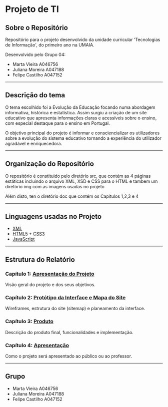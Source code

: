 # Projeto de TI

## Sobre o Repositório

Repositório para o projeto desenvolvido da unidade curricular 'Tecnologias de Informação', do primeiro ano na UMAIA.

Desenvolvido pelo Grupo 04:

- Marta Vieira  A046756
- Juliana Moreira  A047188
- Felipe Castilho  A047152 

---

## Descrição do tema

O tema escolhido foi a Evolução da Educação focando numa abordagem informativa, histórica e estatística.  Assim surgiu a criação de um site educativo que apresenta informações claras e acessíveis sobre o ensino, com especial destaque para o ensino em Portugal.

O objetivo principal do projeto é informar e consciencializar os utilizadores sobre a evolução do sistema educativo tornando a experiência do utilizador agradável e enriquecedora.

---

## Organização do Repositório

O repositório é constituido pelo diretório src, que contém  as 4 páginas estáticas incluindo o arquivo XML, XSD e CSS para o HTML e tambem um diretório img com as imagens usadas no projeto

Além disto, ten o diretório doc que contém os Capitulos 1,2,3 e 4

---

## Linguagens usadas no Projeto

- [XML](https://www.w3schools.com/xml/)
- [HTML5](https://developer.mozilla.org/en-US/docs/Web/Guide/HTML/HTML5) + [CSS3](https://developer.mozilla.org/en-US/docs/Web/CSS)
- [JavaScript](https://developer.mozilla.org/en-US/docs/Web/JavaScript)

---

## Estrutura do Relatório

### Capítulo 1: [Apresentação do Projeto](doc/capitulo_1.md)
Visão geral do projeto e dos seus objetivos. 

### Capítulo 2: [Protótipo da Interface e Mapa do Site](doc/capitulo_2.md)
Wireframes, estrutura do site (sitemap) e planeamento da interface. 

### Capítulo 3: [Produto](doc/capitulo_3.md)
Descrição do produto final, funcionalidades e implementação. 

### Capítulo 4: [Apresentação](doc/capitulo_4.md)
Como o projeto será apresentado ao público ou ao professor. 

---

## Grupo

- Marta Vieira  A046756
- Juliana Moreira  A047188
- Felipe Castilho  A047152 
